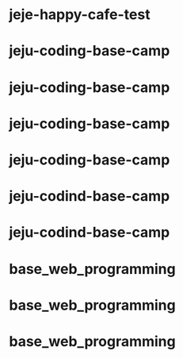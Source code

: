 # jeje-happy-cafe-test
# jeju-coding-base-camp
# jeju-coding-base-camp
# jeju-coding-base-camp
# jeju-coding-base-camp
# jeju-codind-base-camp
# jeju-codind-base-camp
# base_web_programming
# base_web_programming
# base_web_programming
